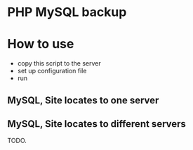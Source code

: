 # PHP MySQL backup

# How to use

* copy this script to the server
* set up configuration file
* run

## MySQL, Site locates to one server



## MySQL, Site locates to different servers

TODO.
